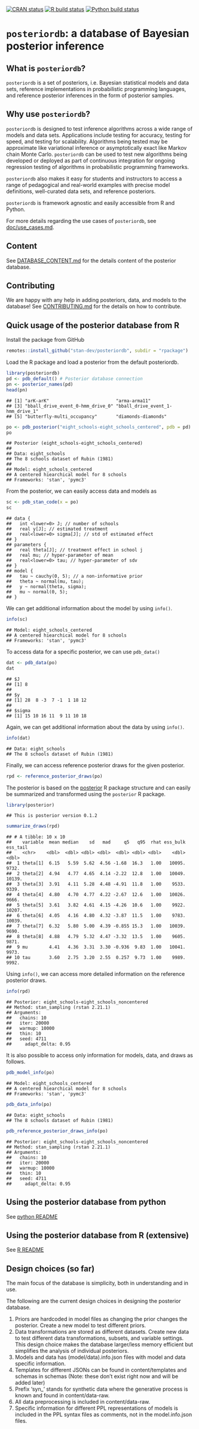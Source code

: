 <!-- README.md is generated from README.Rmd. Please edit that file -->

[![CRAN
status](https://www.r-pkg.org/badges/version/posterior)](https://CRAN.R-project.org/package=posterior)
[![R build
status](https://github.com/stan-dev/posteriordb/workflows/R/badge.svg)](https://github.com/stan-dev/posteriordb/actions)
[![Python build
status](https://github.com/stan-dev/posteriordb/workflows/Python/badge.svg)](https://github.com/stan-dev/posteriordb/actions)


`posteriordb`: a database of Bayesian posterior inference
=========================================================

What is `posteriordb`?
----------------------

`posteriordb` is a set of posteriors, i.e. Bayesian statistical models
and data sets, reference implementations in probabilistic programming
languages, and reference posterior inferences in the form of posterior
samples.

Why use `posteriordb`?
----------------------

`posteriordb` is designed to test inference algorithms across a wide
range of models and data sets. Applications include testing for
accuracy, testing for speed, and testing for scalability. Algorithms
being tested may be approximate like variational inference or
asymptotically exact like Markov chain Monte Carlo. `posteriordb` can be
used to test new algorithms being developed or deployed as part of
continuous integration for ongoing regression testing of algorithms in
probabilistic programming frameworks.

`posteriordb` also makes it easy for students and instructors to access
a range of pedagogical and real-world examples with precise model
definitions, well-curated data sets, and reference posteriors.

`posteriordb` is framework agnostic and easily accessible from R and
Python.

For more details regarding the use cases of `posteriordb`, see
[doc/use\_cases.md](https://github.com/stan-dev/posteriordb/blob/master/doc/use_cases.md).

Content
-------

See
[DATABASE\_CONTENT.md](https://github.com/stan-dev/posteriordb/blob/master/doc/DATABASE_CONTENT.md)
for the details content of the posterior database.

Contributing
------------

We are happy with any help in adding posteriors, data, and models to the
database! See
[CONTRIBUTING.md](https://github.com/stan-dev/posteriordb/blob/master/doc/CONTRIBUTING.md)
for the details on how to contribute.

Quick usage of the posterior database from R
--------------------------------------------

Install the package from GitHub

``` r
remotes::install_github("stan-dev/posteriordb", subdir = "rpackage")
```

Load the R package and load a posterior from the default posteriordb.

``` r
library(posteriordb)
pd <- pdb_default() # Posterior database connection
pn <- posterior_names(pd)
head(pn)
```

    ## [1] "arK-arK"                         "arma-arma11"                    
    ## [3] "bball_drive_event_0-hmm_drive_0" "bball_drive_event_1-hmm_drive_1"
    ## [5] "butterfly-multi_occupancy"       "diamonds-diamonds"

``` r
po <- pdb_posterior("eight_schools-eight_schools_centered", pdb = pd)
po
```

    ## Posterior (eight_schools-eight_schools_centered)
    ## 
    ## Data: eight_schools
    ## The 8 schools dataset of Rubin (1981)
    ## 
    ## Model: eight_schools_centered
    ## A centered hiearchical model for 8 schools
    ## Frameworks: 'stan', 'pymc3'

From the posterior, we can easily access data and models as

``` r
sc <- pdb_stan_code(x = po)
sc
```

    ## data {
    ##   int <lower=0> J; // number of schools
    ##   real y[J]; // estimated treatment
    ##   real<lower=0> sigma[J]; // std of estimated effect
    ## }
    ## parameters {
    ##   real theta[J]; // treatment effect in school j
    ##   real mu; // hyper-parameter of mean
    ##   real<lower=0> tau; // hyper-parameter of sdv
    ## }
    ## model {
    ##   tau ~ cauchy(0, 5); // a non-informative prior
    ##   theta ~ normal(mu, tau);
    ##   y ~ normal(theta, sigma);
    ##   mu ~ normal(0, 5);
    ## }

We can get additional information about the model by using `info()`.

``` r
info(sc)
```

    ## Model: eight_schools_centered
    ## A centered hiearchical model for 8 schools
    ## Frameworks: 'stan', 'pymc3'

To access data for a specific posterior, we can use `pdb_data()`

``` r
dat <- pdb_data(po)
dat
```

    ## $J
    ## [1] 8
    ## 
    ## $y
    ## [1] 28  8 -3  7 -1  1 18 12
    ## 
    ## $sigma
    ## [1] 15 10 16 11  9 11 10 18

Again, we can get additional information about the data by using
`info()`.

``` r
info(dat)
```

    ## Data: eight_schools
    ## The 8 schools dataset of Rubin (1981)

Finally, we can access reference posterior draws for the given
posterior.

``` r
rpd <- reference_posterior_draws(po)
```

The posterior is based on the
[posterior](https://github.com/jgabry/posterior) R package structure and
can easily be summarized and transformed using the `posterior` R
package.

``` r
library(posterior)
```

    ## This is posterior version 0.1.2

``` r
summarize_draws(rpd)
```

    ## # A tibble: 10 x 10
    ##    variable  mean median    sd   mad     q5   q95  rhat ess_bulk ess_tail
    ##    <chr>    <dbl>  <dbl> <dbl> <dbl>  <dbl> <dbl> <dbl>    <dbl>    <dbl>
    ##  1 theta[1]  6.15   5.59  5.62  4.56 -1.68  16.3   1.00   10095.    9732.
    ##  2 theta[2]  4.94   4.77  4.65  4.14 -2.22  12.8   1.00   10049.   10139.
    ##  3 theta[3]  3.91   4.11  5.28  4.48 -4.91  11.8   1.00    9533.    9339.
    ##  4 theta[4]  4.80   4.70  4.77  4.22 -2.67  12.6   1.00   10026.    9666.
    ##  5 theta[5]  3.61   3.82  4.61  4.15 -4.26  10.6   1.00    9922.   10207.
    ##  6 theta[6]  4.05   4.16  4.80  4.32 -3.87  11.5   1.00    9783.   10039.
    ##  7 theta[7]  6.32   5.80  5.00  4.39 -0.855 15.3   1.00   10039.    9690.
    ##  8 theta[8]  4.88   4.79  5.32  4.47 -3.32  13.5   1.00    9605.    9871.
    ##  9 mu        4.41   4.36  3.31  3.30 -0.936  9.83  1.00   10041.    9973.
    ## 10 tau       3.60   2.75  3.20  2.55  0.257  9.73  1.00    9989.    9992.

Using `info()`, we can access more detailed information on the reference
posterior draws.

``` r
info(rpd)
```

    ## Posterior: eight_schools-eight_schools_noncentered
    ## Method: stan_sampling (rstan 2.21.1)
    ## Arguments:
    ##   chains: 10
    ##   iter: 20000
    ##   warmup: 10000
    ##   thin: 10
    ##   seed: 4711
    ##     adapt_delta: 0.95

It is also possible to access only information for models, data, and
draws as follows.

``` r
pdb_model_info(po)
```

    ## Model: eight_schools_centered
    ## A centered hiearchical model for 8 schools
    ## Frameworks: 'stan', 'pymc3'

``` r
pdb_data_info(po)
```

    ## Data: eight_schools
    ## The 8 schools dataset of Rubin (1981)

``` r
pdb_reference_posterior_draws_info(po)
```

    ## Posterior: eight_schools-eight_schools_noncentered
    ## Method: stan_sampling (rstan 2.21.1)
    ## Arguments:
    ##   chains: 10
    ##   iter: 20000
    ##   warmup: 10000
    ##   thin: 10
    ##   seed: 4711
    ##     adapt_delta: 0.95

Using the posterior database from python
----------------------------------------

See [python README](./python/README.md)

Using the posterior database from R (extensive)
-----------------------------------------------

See [R README](./rpackage/README.md)

Design choices (so far)
-----------------------

The main focus of the database is simplicity, both in understanding and
in use.

The following are the current design choices in designing the posterior
database.

1.  Priors are hardcoded in model files as changing the prior changes
    the posterior. Create a new model to test different priors.
2.  Data transformations are stored as different datasets. Create new
    data to test different data transformations, subsets, and variable
    settings. This design choice makes the database larger/less memory
    efficient but simplifies the analysis of individual posteriors.
3.  Models and data has (model/data).info.json files with model and data
    specific information.
4.  Templates for different JSONs can be found in content/templates and
    schemas in schemas (Note: these don’t exist right now and will be
    added later)
5.  Prefix ‘syn\_’ stands for synthetic data where the generative
    process is known and found in content/data-raw.
6.  All data preprocessing is included in content/data-raw.
7.  Specific information for different PPL representations of models is
    included in the PPL syntax files as comments, not in the
    model.info.json files.
